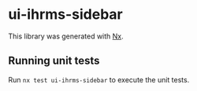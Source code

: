 # ui-ihrms-sidebar

This library was generated with [Nx](https://nx.dev).

## Running unit tests

Run `nx test ui-ihrms-sidebar` to execute the unit tests.
